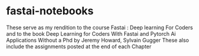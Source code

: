 # fastai-notebooks
These serve as my rendition to the course Fastai : Deep learning For Coders and to the book Deep Learning for Coders With Fastai and Pytorch Ai Applications Without a Phd by Jeremy Howard, Sylvain Gugger
These also include the assignments posted at the end of each Chapter 
